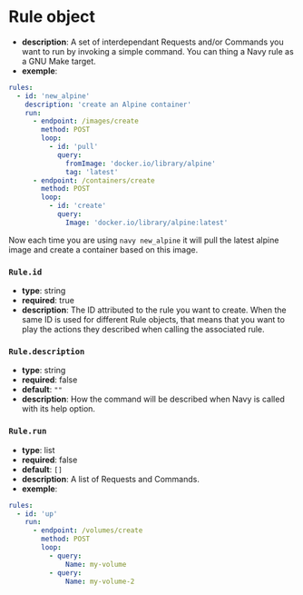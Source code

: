 # Rule object

- **description**: A set of interdependant Requests and/or Commands you want to run by invoking a simple command. You can thing a Navy rule as a GNU Make target. 
- **exemple**:
```yaml
rules:
  - id: 'new_alpine'
    description: 'create an Alpine container'
    run:
      - endpoint: /images/create
        method: POST
        loop:
          - id: 'pull'
            query:
              fromImage: 'docker.io/library/alpine'
              tag: 'latest'
      - endpoint: /containers/create
        method: POST
        loop:
          - id: 'create'
            query:
              Image: 'docker.io/library/alpine:latest'
```

Now each time you are using `navy new_alpine` it will pull the latest alpine image and create a container based on this image.

### `Rule.id`

- **type**: string
- **required**: true
- **description**: The ID attributed to the rule you want to create. When the same ID is used for different Rule objects, that means that you want to play the actions they described when calling the associated rule.

### `Rule.description`

- **type**: string
- **required**: false
- **default**: `""`
- **description**: How the command will be described when Navy is called with its help option.

### `Rule.run`

- **type**: list
- **required**: false
- **default**: `[]`
- **description**: A list of Requests and Commands.
- **exemple**:
```yaml
rules:
  - id: 'up'
    run:
      - endpoint: /volumes/create
        method: POST
        loop:
          - query:
              Name: my-volume
          - query:
              Name: my-volume-2
```
